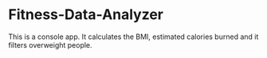 # Fitness-Data-Analyzer
This is a console app. It calculates the BMI, estimated calories burned and it filters overweight people.
